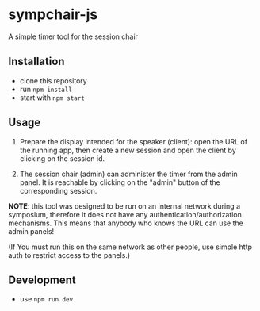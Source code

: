 # sympchair-js
A simple timer tool for the session chair

## Installation
* clone this repository
* run `npm install`
* start with `npm start`

## Usage
1. Prepare the display intended for the speaker (client):
 open the URL of the running app, then create a new session and open the client by clicking on the session id.

2. The session chair (admin) can administer the timer from the admin panel. It is reachable by clicking on the "admin" button of the corresponding session.

**NOTE**: this tool was designed to be run on an internal network during a symposium, therefore it does not have any authentication/authorization mechanisms. This means that anybody who knows the URL can use the admin panels!

(If You must run this on the same network as other people, use simple http auth to restrict access to the panels.)

## Development
* use `npm run dev`
